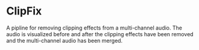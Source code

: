 # ClipFix
A pipline for removing clipping effects from a multi-channel audio. The audio is visualized before and after the clipping effects have been removed and the multi-channel audio has been merged.
